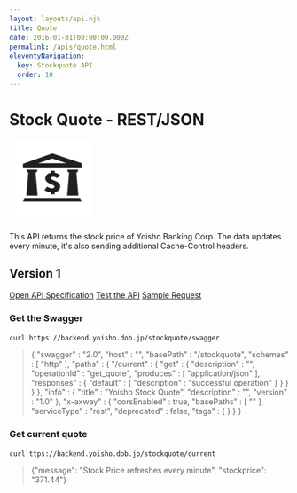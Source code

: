 ```yaml
---
layout: layouts/api.njk
title: Quote
date: 2016-01-01T00:00:00.000Z
permalink: /apis/quote.html
eleventyNavigation:
  key: Stockquote API
  order: 10
---
```


# Stock Quote - REST/JSON

![](/static/img/i3.png)

This API returns the stock price of Yoisho Banking Corp. The data updates every minute, it's also sending additional Cache-Control headers.

## Version 1

<a href="https://backend.yoisho.dob.jp/stockquote/swagger" target="_new">Open API Specification</a>
<a href="https://editor.swagger.io/?url=https://backend.yoisho.dob.jp/stockquote/swagger" target="_new">Test the API</a>
<a href="https://backend.yoisho.dob.jp/stockquote/current" target="_new">Sample Request</a>

### Get the Swagger

`curl https://backend.yoisho.dob.jp/stockquote/swagger`

> { "swagger" : "2.0", "host" : "", "basePath" : "/stockquote", "schemes" : [ "http" ], "paths" : { "/current" : { "get" : { "description" : "", "operationId" : "get_quote", "produces" : [ "application/json" ], "responses" : { "default" : { "description" : "successful operation" } } } } }, "info" : { "title" : "Yoisho Stock Quote", "description" : "", "version" : "1.0" }, "x-axway" : { "corsEnabled" : true, "basePaths" : [ "" ], "serviceType" : "rest", "deprecated" : false, "tags" : { } } }

### Get current quote

`curl ttps://backend.yoisho.dob.jp/stockquote/current`

> {"message": "Stock Price refreshes every minute", "stockprice": "371.44"}
